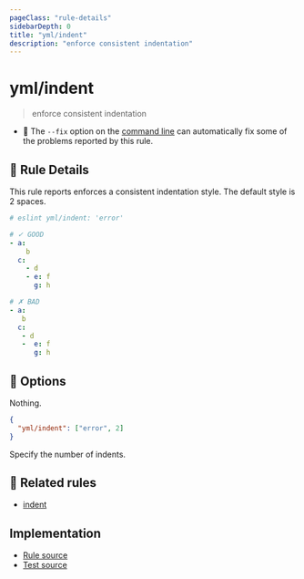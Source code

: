 ```yaml
---
pageClass: "rule-details"
sidebarDepth: 0
title: "yml/indent"
description: "enforce consistent indentation"
---
```

# yml/indent

> enforce consistent indentation

- :wrench: The `--fix` option on the [command line](https://eslint.org/docs/user-guide/command-line-interface#fixing-problems) can automatically fix some of the problems reported by this rule.

## :book: Rule Details

This rule reports enforces a consistent indentation style. The default style is 2 spaces.

<eslint-code-block fix>

```yaml
# eslint yml/indent: 'error'

# ✓ GOOD
- a:
    b
  c:
    - d
    - e: f
      g: h

# ✗ BAD
- a:
   b
  c:
   - d
   -  e: f
      g: h
```

</eslint-code-block>

## :wrench: Options

Nothing.

```json
{
  "yml/indent": ["error", 2]
}
```

Specify the number of indents.

## :couple: Related rules

- [indent]

[indent]: https://eslint.org/docs/rules/indent

## Implementation

- [Rule source](https://github.com/ota-meshi/eslint-plugin-yml/blob/master/src/rules/indent.ts)
- [Test source](https://github.com/ota-meshi/eslint-plugin-yml/blob/master/tests/src/rules/indent.js)
